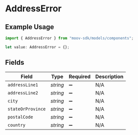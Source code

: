 # AddressError

## Example Usage

```typescript
import { AddressError } from "moov-sdk/models/components";

let value: AddressError = {};
```

## Fields

| Field              | Type               | Required           | Description        |
| ------------------ | ------------------ | ------------------ | ------------------ |
| `addressLine1`     | *string*           | :heavy_minus_sign: | N/A                |
| `addressLine2`     | *string*           | :heavy_minus_sign: | N/A                |
| `city`             | *string*           | :heavy_minus_sign: | N/A                |
| `stateOrProvince`  | *string*           | :heavy_minus_sign: | N/A                |
| `postalCode`       | *string*           | :heavy_minus_sign: | N/A                |
| `country`          | *string*           | :heavy_minus_sign: | N/A                |